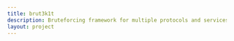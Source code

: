 ```yaml
---
title: brut3k1t
description: Bruteforcing framework for multiple protocols and services
layout: project
---
```


